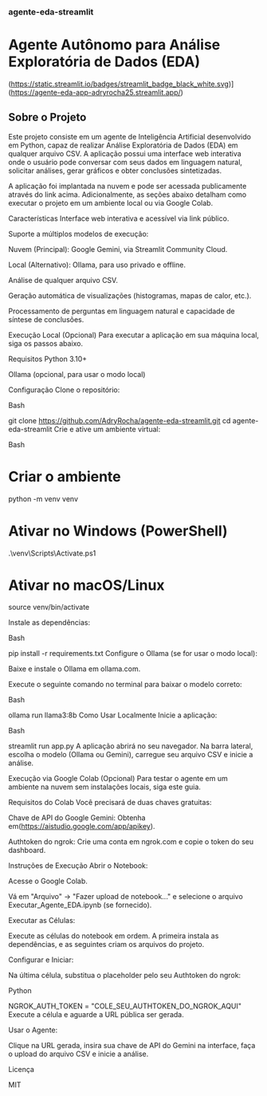 ### agente-eda-streamlit

# Agente Autônomo para Análise Exploratória de Dados (EDA)

(https://static.streamlit.io/badges/streamlit_badge_black_white.svg)](https://agente-eda-app-adryrocha25.streamlit.app/)

## Sobre o Projeto

Este projeto consiste em um agente de Inteligência Artificial desenvolvido em Python, capaz de realizar Análise Exploratória de Dados (EDA) em qualquer arquivo CSV. A aplicação possui uma interface web interativa onde o usuário pode conversar com seus dados em linguagem natural, solicitar análises, gerar gráficos e obter conclusões sintetizadas.

A aplicação foi implantada na nuvem e pode ser acessada publicamente através do link acima. Adicionalmente, as seções abaixo detalham como executar o projeto em um ambiente local ou via Google Colab.

Características
Interface web interativa e acessível via link público.

Suporte a múltiplos modelos de execução:

Nuvem (Principal): Google Gemini, via Streamlit Community Cloud.

Local (Alternativo): Ollama, para uso privado e offline.

Análise de qualquer arquivo CSV.

Geração automática de visualizações (histogramas, mapas de calor, etc.).

Processamento de perguntas em linguagem natural e capacidade de síntese de conclusões.

Execução Local (Opcional)
Para executar a aplicação em sua máquina local, siga os passos abaixo.

Requisitos
Python 3.10+

Ollama (opcional, para usar o modo local)

Configuração
Clone o repositório:

Bash

git clone https://github.com/AdryRocha/agente-eda-streamlit.git
cd agente-eda-streamlit
Crie e ative um ambiente virtual:

Bash

# Criar o ambiente
python -m venv venv

# Ativar no Windows (PowerShell)
.\venv\Scripts\Activate.ps1

# Ativar no macOS/Linux
source venv/bin/activate

Instale as dependências:

Bash

pip install -r requirements.txt
Configure o Ollama (se for usar o modo local):

Baixe e instale o Ollama em ollama.com.

Execute o seguinte comando no terminal para baixar o modelo correto:

Bash

ollama run llama3:8b
Como Usar Localmente
Inicie a aplicação:

Bash

streamlit run app.py
A aplicação abrirá no seu navegador. Na barra lateral, escolha o modelo (Ollama ou Gemini), carregue seu arquivo CSV e inicie a análise.

Execução via Google Colab (Opcional)
Para testar o agente em um ambiente na nuvem sem instalações locais, siga este guia.

Requisitos do Colab
Você precisará de duas chaves gratuitas:

Chave de API do Google Gemini: Obtenha em(https://aistudio.google.com/app/apikey).

Authtoken do ngrok: Crie uma conta em ngrok.com e copie o token do seu dashboard.

Instruções de Execução
Abrir o Notebook:

Acesse o Google Colab.

Vá em "Arquivo" -> "Fazer upload de notebook..." e selecione o arquivo Executar_Agente_EDA.ipynb (se fornecido).

Executar as Células:

Execute as células do notebook em ordem. A primeira instala as dependências, e as seguintes criam os arquivos do projeto.

Configurar e Iniciar:

Na última célula, substitua o placeholder pelo seu Authtoken do ngrok:

Python

NGROK_AUTH_TOKEN = "COLE_SEU_AUTHTOKEN_DO_NGROK_AQUI"
Execute a célula e aguarde a URL pública ser gerada.

Usar o Agente:

Clique na URL gerada, insira sua chave de API do Gemini na interface, faça o upload do arquivo CSV e inicie a análise.

Licença

MIT
